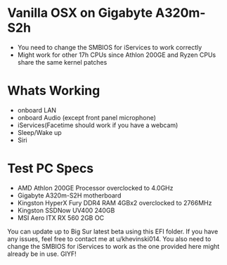 # Vanilla OSX on Gigabyte A320m-S2h

  - You need to change the SMBIOS for iServices to work correctly
  - Might work for other 17h CPUs since Athlon 200GE and Ryzen CPUs share the same kernel patches

# Whats Working
  - onboard LAN
  - onboard Audio (except front panel microphone)
  - iServices(Facetime should work if you have a webcam)
  - Sleep/Wake up
  - Siri

# Test PC Specs
  - AMD Athlon 200GE Processor overclocked to 4.0GHz
  - Gigabyte A320m-S2H motherboard
  - Kingston HyperX Fury DDR4 RAM 4GBx2 overclocked to 2766MHz
  - Kingston SSDNow UV400 240GB
  - MSI Aero ITX RX 560 2GB OC

You can update up to Big Sur latest beta using this EFI folder.
If you have any issues, feel free to contact me at u/khevinski014.
You also need to change the SMBIOS for iServices to work as the one provided here might already be in use. GIYF!
